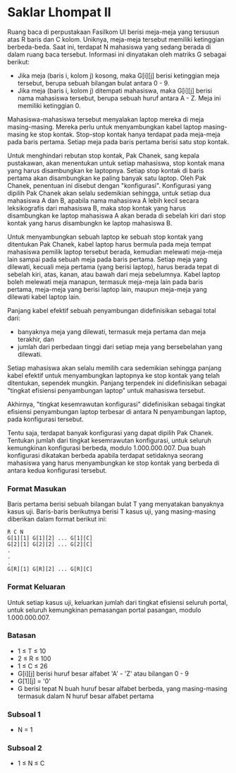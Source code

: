 # Saklar Lhompat II

Ruang baca di perpustakaan Fasilkom UI berisi meja-meja yang tersusun atas R baris dan C kolom. Uniknya, meja-meja tersebut memiliki ketinggian berbeda-beda. Saat ini, terdapat N mahasiswa yang sedang berada di dalam ruang baca tersebut. Informasi ini dinyatakan oleh matriks G sebagai berikut:

- Jika meja (baris i, kolom j) kosong, maka G[i][j] berisi ketinggian meja tersebut, berupa sebuah bilangan bulat antara 0 - 9.
- Jika meja (baris i, kolom j) ditempati mahasiswa, maka G[i][j] berisi nama mahasiswa tersebut, berupa sebuah huruf antara A - Z. Meja ini memiliki ketinggian 0.

Mahasiswa-mahasiswa tersebut menyalakan laptop mereka di meja masing-masing. Mereka perlu untuk menyambungkan kabel laptop masing-masing ke stop kontak. Stop-stop kontak hanya terdapat pada meja-meja pada baris pertama. Setiap meja pada baris pertama berisi satu stop kontak.

Untuk menghindari rebutan stop kontak, Pak Chanek, sang kepala pustakawan, akan menentukan untuk setiap mahasiswa, stop kontak mana yang harus disambungkan ke laptopnya. Setiap stop kontak di baris pertama akan disambungkan ke paling banyak satu laptop. Oleh Pak Chanek, penentuan ini disebut dengan "konfigurasi". Konfigurasi yang dipilih Pak Chanek akan selalu sedemikian sehingga, untuk setiap dua mahasiswa A dan B, apabila nama mahasiswa A lebih kecil secara leksikografis dari mahasiswa B, maka stop kontak yang harus disambungkan ke laptop mahasiswa A akan berada di sebelah kiri dari stop kontak yang harus disambungkn ke laptop mahasiswa B.

Untuk menyambungkan sebuah laptop ke sebuah stop kontak yang ditentukan Pak Chanek, kabel laptop harus bermula pada meja tempat mahasiswa pemilik laptop tersebut berada, kemudian melewati meja-meja lain sampai pada sebuah meja pada baris pertama. Setiap meja yang dilewati, kecuali meja pertama (yang berisi laptop), harus berada tepat di sebelah kiri, atas, kanan, atau bawah dari meja sebelumnya. Kabel laptop boleh melewati meja manapun, termasuk meja-meja lain pada baris pertama, meja-meja yang berisi laptop lain, maupun meja-meja yang dilewati kabel laptop lain.

Panjang kabel efektif sebuah penyambungan didefinisikan sebagai total dari:

- banyaknya meja yang dilewati, termasuk meja pertama dan meja terakhir, dan
- jumlah dari perbedaan tinggi dari setiap meja yang bersebelahan yang dilewati.

Setiap mahasiswa akan selalu memilih cara sedemikian sehingga panjang kabel efektif untuk menyambungkan laptopnya ke stop kontak yang telah ditentukan, sependek mungkin. Panjang terpendek ini didefinisikan sebagai "tingkat efisiensi penyambungan laptop" untuk mahasiswa tersebut.

Akhirnya, "tingkat kesemrawutan konfigurasi" didefinisikan sebagai tingkat efisiensi penyambungan laptop terbesar di antara N penyambungan laptop, pada konfigurasi tersebut.

Tentu saja, terdapat banyak konfigurasi yang dapat dipilih Pak Chanek. Tentukan jumlah dari tingkat kesemrawutan konfigurasi, untuk seluruh kemungkinan konfigurasi berbeda, modulo 1.000.000.007. Dua buah konfigurasi dikatakan berbeda apabila terdapat setidaknya seorang mahasiswa yang harus menyambungkan ke stop kontak yang berbeda di antara kedua konfigurasi tersebut.

### Format Masukan

Baris pertama berisi sebuah bilangan bulat T yang menyatakan banyaknya kasus uji. Baris-baris berikutnya berisi T kasus uji, yang masing-masing diberikan dalam format berikut ini:

```
R C N
G[1][1] G[1][2] ... G[1][C]
G[2][1] G[2][2] ... G[2][C]
.
.
.
G[R][1] G[R][2] ... G[R][C]
```

### Format Keluaran

Untuk setiap kasus uji, keluarkan jumlah dari tingkat efisiensi seluruh portal, untuk seluruh kemungkinan pemasangan portal pasangan, modulo 1.000.000.007.

### Batasan

- 1 ≤ T ≤ 10
- 2 ≤ R ≤ 100
- 1 ≤ C ≤ 26
- G[i][j] berisi huruf besar alfabet 'A' - 'Z' atau bilangan 0 - 9
- G[1][j] = '0'
- G berisi tepat N buah huruf besar alfabet berbeda, yang masing-masing termasuk dalam N huruf besar alfabet pertama

### Subsoal 1

- N = 1

### Subsoal 2

- 1 ≤ N ≤ C
